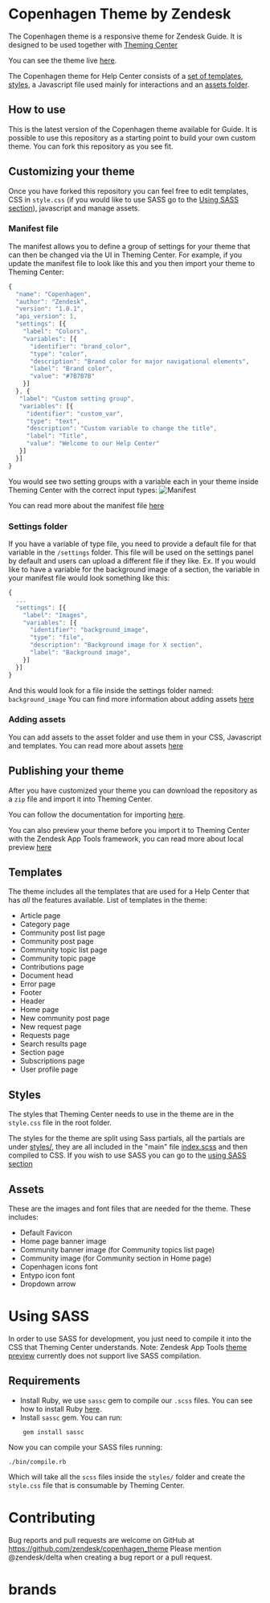 # Copenhagen Theme by Zendesk

The Copenhagen theme is a responsive theme for Zendesk Guide. It is designed to be used together with [Theming Center](https://support.zendesk.com/hc/en-us/community/topics/115000528387-Zendesk-Guide-beta-Theming-Center)

You can see the theme live [here](https://copenhagentheme.zendesk.com/hc/en-us).

The Copenhagen theme for Help Center consists of a [set of templates](#templates), [styles](#styles), a Javascript file used mainly for interactions and an [assets folder](#assets).

## How to use
This is the latest version of the Copenhagen theme available for Guide. It is possible to use this repository as a starting point to build your own custom theme. You can fork this repository as you see fit.

## Customizing your theme
Once you have forked this repository you can feel free to edit templates, CSS in `style.css` (if you would like to use SASS go to the [Using SASS section](#using-sass)), javascript and manage assets.

### Manifest file
The manifest allows you to define a group of settings for your theme that can then be changed via the UI in Theming Center.
For example, if you update the manifest file to look like this and you then import your theme to Theming Center:
```js
{
  "name": "Copenhagen",
  "author": "Zendesk",
  "version": "1.0.1",
  "api_version": 1,
  "settings": [{
    "label": "Colors",
    "variables": [{
      "identifier": "brand_color",
      "type": "color",
      "description": "Brand color for major navigational elements",
      "label": "Brand color",
      "value": "#7B7B7B"
    }]
  }, {
   "label": "Custom setting group",
   "variables": [{
     "identifier": "custom_var",
  	 "type": "text",
  	 "description": "Custom variable to change the title",
  	 "label": "Title",
  	 "value": "Welcome to our Help Center"
   }]
  }]
}

```
You would see two setting groups with a variable each in your theme inside Theming Center with the correct input types:
![Manifest](https://zendesk.box.com/s/7hq7ohd7dt5buh56izawxipybi41fs80)

You can read more about the manifest file [here](https://support.zendesk.com/hc/en-us/articles/115012547687--THEMING-CENTER-BETA-Settings-manifest-reference)

### Settings folder
If you have a variable of type file, you need to provide a default file for that variable in the `/settings` folder. This file will be used on the settings panel by default and users can upload a different file if they like.
Ex.
If you would like to have a variable for the background image of a section, the variable in your manifest file would look something like this:

```js
{
  ...
  "settings": [{
    "label": "Images",
    "variables": [{
      "identifier": "background_image",
      "type": "file",
      "description": "Background image for X section",
      "label": "Background image",
    }]
  }]
}

```

And this would look for a file inside the settings folder named: `background_image`
You can find more information about adding assets [here](https://support.zendesk.com/hc/en-us/articles/115012399428--THEMING-CENTER-BETA-Using-your-own-theme-assets-for-Help-Center)

### Adding assets
You can add assets to the asset folder and use them in your CSS, Javascript and templates.
You can read more about assets [here](https://support.zendesk.com/hc/en-us/articles/115012399428--THEMING-CENTER-BETA-Using-your-own-theme-assets-for-Help-Center)


## Publishing your theme
After you have customized your theme you can download the repository as a `zip` file and import it into Theming Center.

You can follow the documentation for importing [here](https://support.zendesk.com/hc/en-us/articles/115012794168--THEMING-CENTER-BETA-Importing-and-exporting-your-theme-and-manifest-file#topic_jpd_zdc_hbb).

You can also preview your theme before you import it to Theming Center with the Zendesk App Tools framework, you can read more about local preview [here](https://support.zendesk.com/hc/en-us/articles/115012793547-Previewing-theme-changes-locally-Guide-Professional-and-Enterprise-)

## Templates
The theme includes all the templates that are used for a Help Center that has *all* the features available.
List of templates in the theme:
* Article page
* Category page
* Community post list page
* Community post page
* Community topic list page
* Community topic page
* Contributions page
* Document head
* Error page
* Footer
* Header
* Home page
* New community post page
* New request page
* Requests page
* Search results page
* Section page
* Subscriptions page
* User profile page

## Styles
The styles that Theming Center needs to use in the theme are in the `style.css` file in the root folder.

The styles for the theme are split using Sass partials, all the partials are under [styles/](/blob/master/styles/), they are all included in the "main" file [index.scss](/blob/master/styles/index.scss) and then compiled to CSS.
If you wish to use SASS you can go to the [using SASS section](#using-sass)

## Assets
These are the images and font files that are needed for the theme.
These includes:
* Default Favicon
* Home page banner image
* Community banner image (for Community topics list page)
* Community image (for Community section in Home page)
* Copenhagen icons font
* Entypo icon font
* Dropdown arrow

# Using SASS
In order to use SASS for development, you just need to compile it into the CSS that Theming Center understands.
Note: Zendesk App Tools [theme preview](#publishing-your-theme) currently does not support live SASS compilation.

## Requirements

- Install Ruby, we use `sassc` gem to compile our `.scss` files. You can see how to install Ruby [here](https://www.ruby-lang.org/en/documentation/installation/).
- Install `sassc` gem. You can run:
```
    gem install sassc
```

Now you can compile your SASS files running:
```
./bin/compile.rb
```
Which will take all the `scss` files inside the `styles/` folder and create the `style.css` file that is consumable by Theming Center.

# Contributing
Bug reports and pull requests are welcome on GitHub at https://github.com/zendesk/copenhagen_theme
Please mention @zendesk/delta when creating a bug report or a pull request.
# brands
